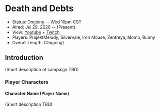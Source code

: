 # Death and Debts

* Status: Ongoing -- Wed 10pm CST
* Aired: Jul 29, 2020	-- (Present)
* View: [Youtube](https://www.youtube.com/watch?v=7SmiQRhpy4s&list=PLfASEnzB7i1aR5UoAswkAncoYMogWEzaS) + [Twitch](https://www.twitch.tv/collections/wQx7LDhCJRbpSg)
* Players: ProjektMelody, Silvervale, Iron Mouse, Zentreya, Momo, Bunny
* Overall Length: (Ongoing)

## Introduction

(Short description of campaign TBD)

### Player Characters

#### Character Name (Player Name)

(Short description TBD)
